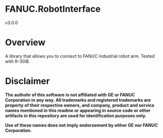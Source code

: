 # FANUC.RobotInterface

v3.0.0

# Overview

A library that allows you to connect to FANUC industrial robot arm.
Tested with R-30iB.

# Disclaimer

**The authohr of this software is not affiliated with GE or FANUC Corporation in any way. All trademarks and registered trademarks are property of their respective owners, and company, product and service names mentioned in this readme or appearing in source code or other artifacts in this repository are used for identification purposes only.**

**Use of these names does not imply endorsement by either GE nor FANUC Corporation.**